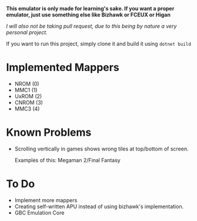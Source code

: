 **This emulator is only made for learning's sake. If you want a proper emulator, just use something else like Bizhawk or FCEUX or Higan**

*I will also not be taking pull request, due to this being by nature a very personal project.*

If you want to run this project, simply clone it and build it using `dotnet build`


# Implemented Mappers
- NROM (0)
- MMC1 (1)
- UxROM (2)
- CNROM (3)
- MMC3 (4)

# Known Problems
- Scrolling vertically in games shows wrong tiles at top/bottom of screen.

  Examples of this: Megaman 2/Final Fantasy

# To Do
- Implement more mappers
- Creating self-written APU instead of using bizhawk's implementation.
- GBC Emulation Core
